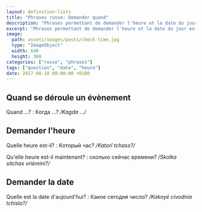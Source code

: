 ```yaml
---
layout: definition-lists
title: "Phrases russe: Demander quand"
description: "Phrases permettant de demander l'heure et la date du jour en russe."
excerpt: "Phrases permettant de demander l'heure et la date du jour en russe."
image:
  path: assets/images/posts/check-time.jpg
  type: "ImageObject"
  width: 640
  height: 360
categories: ["russe", "phrases"]
tags: ["question", "date", "heure"]
date: 2017-08-18 00:00:00 +0100
---
```


## Quand se déroule un évènement

Quand …?
: Когда …?
*/Kagda …/*


## Demander l'heure

Quelle heure est-il?
: Который час?
*/Katorî tchass?/*

Qu'elle heure est-il maintenant?
: сколько сейчас времени?
*/Skolka sitchas vrièmini?/*


## Demander la date

Quelle est la date d'aujourd'hui?
: Какое сегодня число?
*/Kakoyé civodnia tchislo?/*
